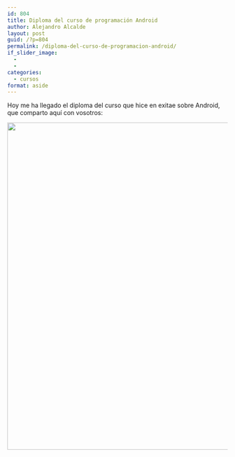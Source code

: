 ```yaml
---
id: 804
title: Diploma del curso de programación Android
author: Alejandro Alcalde
layout: post
guid: /?p=804
permalink: /diploma-del-curso-de-programacion-android/
if_slider_image:
  - 
  - 
categories:
  - cursos
format: aside
---
```

Hoy me ha llegado el diploma del curso que hice en exitae sobre Android, que comparto aquí con vosotros:

[<img src="http://elbauldelprogramador.com/content/uploads/2012/06/Certificado1-1024x747.jpg" alt="" title="Certificado" width="1024" height="747" class="aligncenter size-large wp-image-806" />][1]



 [1]: http://elbauldelprogramador.com/content/uploads/2012/06/Certificado1.jpg